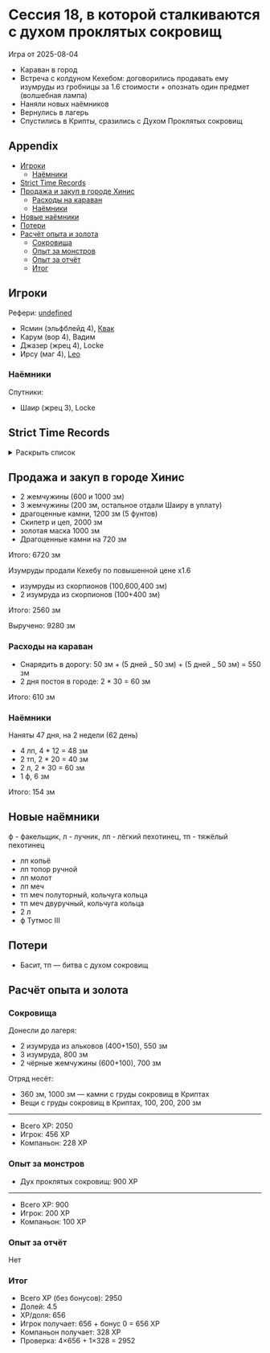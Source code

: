 # Сессия 18, в которой сталкиваются с духом проклятых сокровищ

<!--
<a title="" href="">
  <img src="" style="width:800px" />
</a>
-->

Игра от 2025-08-04

- Караван в город
- Встреча с колдуном Кехебом: договорились продавать ему изумруды из гробницы за 1.6 стоимости + опознать один предмет
  (волшебная лампа)
- Наняли новых наёмников
- Вернулись в лагерь
- Спустились в Крипты, сразились с Духом Проклятых сокровищ

## Appendix

<!-- toc -->

- [Игроки](#%D0%B8%D0%B3%D1%80%D0%BE%D0%BA%D0%B8)
  * [Наёмники](#%D0%BD%D0%B0%D1%91%D0%BC%D0%BD%D0%B8%D0%BA%D0%B8)
- [Strict Time Records](#strict-time-records)
- [Продажа и закуп в городе Хинис](#%D0%BF%D1%80%D0%BE%D0%B4%D0%B0%D0%B6%D0%B0-%D0%B8-%D0%B7%D0%B0%D0%BA%D1%83%D0%BF-%D0%B2-%D0%B3%D0%BE%D1%80%D0%BE%D0%B4%D0%B5-%D1%85%D0%B8%D0%BD%D0%B8%D1%81)
  * [Расходы на караван](#%D1%80%D0%B0%D1%81%D1%85%D0%BE%D0%B4%D1%8B-%D0%BD%D0%B0-%D0%BA%D0%B0%D1%80%D0%B0%D0%B2%D0%B0%D0%BD)
  * [Наёмники](#%D0%BD%D0%B0%D1%91%D0%BC%D0%BD%D0%B8%D0%BA%D0%B8-1)
- [Новые наёмники](#%D0%BD%D0%BE%D0%B2%D1%8B%D0%B5-%D0%BD%D0%B0%D1%91%D0%BC%D0%BD%D0%B8%D0%BA%D0%B8)
- [Потери](#%D0%BF%D0%BE%D1%82%D0%B5%D1%80%D0%B8)
- [Расчёт опыта и золота](#%D1%80%D0%B0%D1%81%D1%87%D1%91%D1%82-%D0%BE%D0%BF%D1%8B%D1%82%D0%B0-%D0%B8-%D0%B7%D0%BE%D0%BB%D0%BE%D1%82%D0%B0)
  * [Сокровища](#%D1%81%D0%BE%D0%BA%D1%80%D0%BE%D0%B2%D0%B8%D1%89%D0%B0)
  * [Опыт за монстров](#%D0%BE%D0%BF%D1%8B%D1%82-%D0%B7%D0%B0-%D0%BC%D0%BE%D0%BD%D1%81%D1%82%D1%80%D0%BE%D0%B2)
  * [Опыт за отчёт](#%D0%BE%D0%BF%D1%8B%D1%82-%D0%B7%D0%B0-%D0%BE%D1%82%D1%87%D1%91%D1%82)
  * [Итог](#%D0%B8%D1%82%D0%BE%D0%B3)

<!-- tocstop -->

## Игроки

Рефери: [undefined](https://t.me/oktottrpg)

- Ясмин (эльфблейд 4), [Квак](https://t.me/troglog)
- Карум (вор 4), Вадим
- Джазер (жрец 4), Locke
- Ирсу (маг 4), [Leo](https://t.me/fiftyforfifty)

### Наёмники

Спутники:

- Шаир (жрец 3), Locke

## Strict Time Records

<details><summary>Раскрыть список</summary>

По дням

- 1 день: 1ч + 2ч20м (игра 1) 10 января
- 2 день: отдых в лагере, ночёвка (игра 2) 17 января
- 3 день: 1ч + 3ч20м, остались внутри (конец игры 2). 4ч30м внутри (игра 3). 2ч30м (игра 4).
- 4-7 день: отдых, наём
- 8 день: раскопки шахты снаружи (конец игры 4) (игра 5)
- 9 день: 3ч10м внутри (конец игры 5) (игра 6), вышли наружу и ночевали в лагере
- 10 день: 4ч внутри (конец игры 6), 7ч + 40м в гротах (игра 7), 1ч10 м (игра 8) (Ширин, икра)
- 11-13 день: отдых в лагере, отправка каравана с сокровищами в поселение
- 14 день: 4ч10м (конец игры 8), 3ч40м (игра 9)
- 15 день: отдых, исследования (конец игры 9)
- 16 день (игра 10)
- 17 день: караван доезжает до поселения (игра 11), лечение в лагере
- 18 день: лечение в лагере
- 19 день: спуск в гробницу (7ч20м) (конец игры 11) (игра 12)
- 20 день: икра в Ширин созревает, караван выезжает обратно, спуск в гробницу и обратно (2ч40м) (конец игры 12)
- 21-25 дни: дорога, караван в лагере
- 26 день: гробница (5ч10м) (конец игры 13)
- 27 день: лагерь, изучение, охота (игра 14)
- 28 день: гробница (6ч50м)
- 29 день: лагерь, ждут караван (игра 15)
- 30 гробница
- 31 гробница (окончание игры 15, игра 16) оплата за лагерь, 2ч40м
- 32 день: 2ч50м (конец игры 16), вышли на поверхность (игра 17)
- 33 день: 2ч20м внутри
- 34 день: 1ч внутри, смерть андела Иерамель (игра 18)
- 35-39 дни: караван в город
- 40-41 дни: продажа сокровищ, встреча с колдуном Кехебом
- 42-46 дни: караван к лагерю
- 47 день: 1ч внутри (конец игры 18)
- ...
- 40 день: кончается оплата наёмников
- ...
- 62 день: кончается оплата наёмников

</details>

## Продажа и закуп в городе Хинис

- 2 жемчужины (600 и 1000 зм)
- 3 жемчужины (200 зм, остальное отдали Шаиру в уплату)
- драгоценные камни, 1200 зм (5 фунтов)
- Скипетр и цеп, 2000 зм
- золотая маска 1000 зм
- Драгоценные камни на 720 зм

Итого: 6720 зм

Изумруды продали Кехебу по повышенной цене x1.6

- изумруды из скорпионов (100,600,400 зм)
- 2 изумруда из скорпионов (100+400 зм)

Итого: 2560 зм

Выручено: 9280 зм

### Расходы на караван

- Снарядить в дорогу: 50 зм + (5 дней _ 50 зм) + (5 дней _ 50 зм) = 550 зм
- 2 дня постоя в городе: 2 \* 30 = 60 зм

Итого: 610 зм

### Наёмники

Наняты 47 дня, на 2 недели (62 день)

- 4 лп, 4 \* 12 = 48 зм
- 2 тп, 2 \* 20 = 40 зм
- 2 л, 2 \* 30 = 60 зм
- 1 ф, 6 зм

Итого: 154 зм

## Новые наёмники

ф - факельщик, л - лучник, лп - лёгкий пехотинец, тп - тяжёлый пехотинец

- лп копьё
- лп топор ручной
- лп молот
- лп меч
- тп меч полуторный, кольчуга кольца
- тп меч двуручный, кольчуга кольца
- 2 л
- ф Тутмос III

## Потери

- Басит, тп — битва с духом сокровищ

## Расчёт опыта и золота

### Сокровища

Донесли до лагеря:

- 2 изумруда из альковов (400+150), 550 зм
- 3 изумруда, 800 зм
- 2 чёрные жемчужины (600+100), 700 зм

Отряд несёт:

- 360 зм, 1000 зм — камни с груды сокровищ в Криптах
- Вещи с груды сокровищ в Криптах, 100, 200, 200 зм

---

- Всего XP: 2050
- Игрок: 456 XP
- Компаньон: 228 XP

### Опыт за монстров

- Дух проклятых сокровищ: 900 XP

---

- Всего XP: 900
- Игрок: 200 XP
- Компаньон: 100 XP

### Опыт за отчёт

Нет

### Итог

- Всего XP (без бонусов): 2950
- Долей: 4.5
- XP/доля: 656
- Игрок получает: 656 + бонус 0 = 656 XP
- Компаньон получает: 328 XP
- Проверка: 4×656 + 1×328 = 2952
